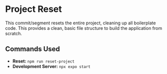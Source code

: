 # Project Reset

This commit/segment resets the entire project, cleaning up all boilerplate code.  This provides a clean, basic file structure to build the application from scratch.

## Commands Used

* **Reset:** `npm run reset-project`
* **Development Server:** `npx expo start`